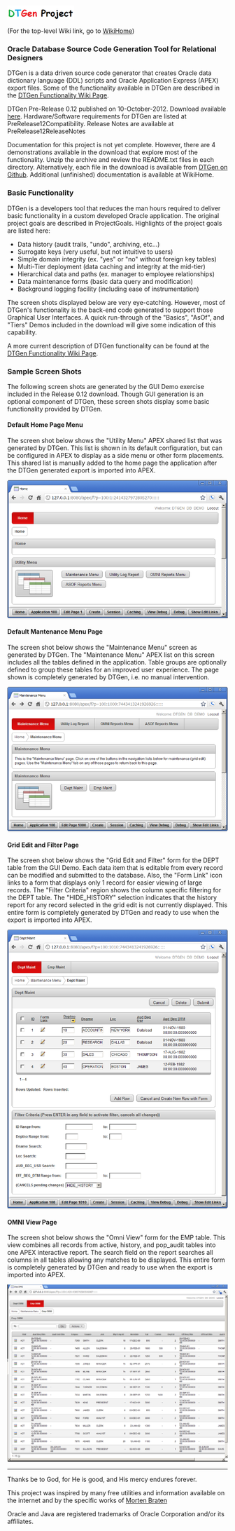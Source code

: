 ![DTGen_Project.png](DTGen_Project.png)

(For the top-level Wiki link, go to [WikiHome](WikiHome))

### Oracle Database Source Code Generation Tool for Relational Designers ###

DTGen is a data driven source code generator that creates Oracle data dictionary language (DDL) scripts and Oracle Application Express (APEX) export files.  Some of the functionality available in DTGen are described in the [DTGen Functionality Wiki Page](DTGenFunctionality.md).

DTGen Pre-Release 0.12 published on 10-October-2012. Download available [here](dtgen_0.12.zip).  Hardware/Software requirements for DTGen are listed at PreRelease12Compatibility.  Release Notes are available at PreRelease12ReleaseNotes

Documentation for this project is not yet complete.  However, there are 4 demonstrations available in the download that explore most of the functionality.  Unzip the archive and review the README.txt files in each directory.  Alternatively, each file in the download is available from [DTGen on Github](http://github.com/DDieterich/dtgen).  Additional (unfinished) documentation is available at WikiHome.

### Basic Functionality ###

DTGen is a developers tool that reduces the man hours required to deliver basic functionality in a custom developed Oracle application.  The original project goals are described in ProjectGoals.  Highlights of the project goals are listed here:

  * Data history (audit trails, "undo", archiving, etc...)
  * Surrogate keys (very useful, but not intuitive to users)
  * Simple domain integrity (ex. "yes" or "no" without foreign key tables)
  * Multi-Tier deployment (data caching and integrity at the mid-tier)
  * Hierarchical data and paths (ex. manager to employee relationships)
  * Data maintenance forms (basic data query and modification)
  * Background logging facility (including ease of instrumentation)

The screen shots displayed below are very eye-catching. However, most of DTGen's functionality is the back-end code generated to support those Graphical User Interfaces. A quick run-through of the "Basics", "AsOf", and "Tiers" Demos included in the download will give some indication of this capability.

A more current description of DTGen functionality can be found at the [DTGen Functionality Wiki Page](DTGenFunctionality.md).

### Sample Screen Shots ###

The following screen shots are generated by the GUI Demo exercise included in the Release 0.12 download.  Though GUI generation is an optional component of DTGen, these screen shots display some basic functionality provided by DTGen.

#### Default Home Page Menu ####

The screen shot below shows the "Utility Menu" APEX shared list that was generated by DTGen.  This list is shown in its default configuration, but can be configured in APEX to display as a side menu or other form placements.  This shared list is manually added to the home page the application after the DTGen generated export is imported into APEX.

![GUI_Demo_Home_Page_Menu.png](GUI_Demo_Home_Page_Menu.png)

#### Default Mantenance Menu Page ####

The screen shot below shows the "Maintenance Menu" screen as generated by DTGen.  The "Maintenance Menu" APEX list on this screen includes all the tables defined in the application.  Table groups are optionally defined to group these tables for an improved user experience.  The page shown is completely generated by DTGen, i.e. no manual intervention.

![GUI_Demo_Maintenance_Menu.png](GUI_Demo_Maintenance_Menu.png)

#### Grid Edit and Filter Page ####

The screen shot below shows the "Grid Edit and Filter" form for the DEPT table from the GUI Demo.  Each data item that is editable from every record can be modified and submitted to the database.  Also, the "Form Link" icon links to a form that displays only 1 record for easier viewing of large records.  The "Filter Criteria" region shows the column specific filtering for the DEPT table.  The "HIDE\_HISTORY" selection indicates that the history report for any record selected in the grid edit is not currently displayed. This entire form is completely generated by DTGen and ready to use when the export is imported into APEX.

![GUI_Demo_Grid_Edit_and_Filter.png](GUI_Demo_Grid_Edit_and_Filter.png)

#### OMNI View Page ####

The screen shot below shows the "Omni View" form for the EMP table.  This view combines all records from active, history, and pop\_audit tables into one APEX interactive report.  The search field on the report searches all columns in all tables allowing any matches to be displayed. This entire form is completely generated by DTGen and ready to use when the export is imported into APEX.

![GUI_Demo_OMNI_View.png](GUI_Demo_OMNI_View.png)


---


Thanks be to God, for He is good, and His mercy endures forever.

This project was inspired by many free utilities and information available on the internet and by the specific works of [Morten Braten](http://ora-00001.blogspot.com/)

Oracle and Java are registered trademarks of Oracle Corporation and/or its affiliates.
